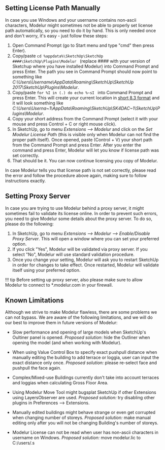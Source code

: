 Setting License Path Manually
-----------------------------
 
In case you use Windows and your username contains non-ascii characters, Modelur might sometimes not be able to properly set license path automatically, so you need to do it by hand. This is only needed once and don't worry, it's easy - just follow these steps:
  
1. Open Command Prompt (go to Start menu and type "cmd" then press Enter).
2. Copy/paste `cd %appdata%\SketchUp\SketchUp ####\SketchUp\Plugins\Modelur ` (replace _####_ with your version of Sketchup where you have installed Modelur) into Command Prompt and press Enter. The path you see in Command Prompt should now point to something like _C:\Users\Username\AppData\Roaming\SketchUp\SketchUp 2017\SketchUp\Plugins\Modelur_.
3. Copy/paste `for %I in (.) do echo %~sI ` into Command Prompt and press Enter. This will create your current location in <a href="https://en.wikipedia.org/wiki/8.3_filename" target="_blank">short 8.3 format</a> and it will look something like _C:\Users\Userna~1\AppData\Roaming\SketchUp\SK4DAC~1\SketchUp\Plugins\Modelur_.
4. Copy your short address from the Command Prompt (select it with your mouse and press Control + C or right mouse click).
5. In SketchUp, go to menu _Extensions --> Modelur_ and click on the *Set Modelur License Pat*h (this is visible only when Modelur can not find the proper path itself). Once opened, paste (Control + V) your short path from the Command Prompt and press Enter. After you enter the command and press Enter, Modelur will let you know if license path was set correctly.
6. That should be it. You can now continue licensing you copy of Modelur.
  
In case Modelur tells you that license path is not set correctly, please read the error and follow the procedure above again, making sure to follow instructions exactly.
 
Setting Proxy Server
--------------------

In case you are trying to use Modelur behind a proxy server, it might sometimes fail to validate its license online. In order to prevent such errors, you need to give Modelur some details about the proxy server. To do so, please do the following:
  
1. In SketchUp, go to menu _Extensions --> Modelur --> Enable/Disable Proxy Server_. This will open a window where you can set your preferred option.
2. If you click "Yes", Modelur will be validated via proxy server. If you select "No", Modelur will use standard validation procedure.
3. Once you change your setting, Modelur will ask you to restart SketchUp in order for changes to take effect. Once restarted, Modelur will validate itself using your preferred option.

!!! tip
    Before setting up proxy server, also please make sure to allow Modelur to connect to *.modelur.com in your firewall.

Known Limitations
-----------------

Although we strive to make Modelur flawless, there are some problems we can not bypass. We are aware of the following limitations, and we will do our best to improve them in future versions of Modelur:

 - Slow performance and opening of large models when SketchUp's Oultiner panel is opened. *Proposed solution*: hide the Outliner when opening the model (and when working with Modelur).
 
 - When using Value Control Box to specify exact pushpull distance when manually editing the building to add terrace or loggia, user can input the exact distance only once. *Proposed solution:* please re-select face and pushpull the face again.
 
 - Complex/Mixed-use Buildings currently don't take into account terraces and loggias when calculating Gross Floor Area.
 
 - Using Modelur Move Tool might bugsplat SketchUp if other Extensions using LayersObserver are used. *Proposed solution:* try disabling other plugins in Preferences --> Extensions.
 
 - Manually edited buildings might behave strange or even get corrupted when changing number of storeys. *Proposed solution:* make manual editing only after you will not be changing Building's number of storeys.
 
 - Modelur License can not be read when user has non-ascii characters in username on Windows. *Proposed solution:* move modelur.lic to C:/users/.s